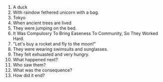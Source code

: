 1. A duck
2. With raindow fethered unicorn with a bag.
3. Tokyo
4. When ancient trees are lived
5. They were jumping on the bed.
6. It Was Compulosry To Bring Easeness To Community, So They Worked Hard.
7. "Let's buy a rocket and fly to the moon!"
8. They were wearing swimsuits and sunglasses.
9. They felt exhuasted and very hungry.
10. What happened next?
11. Who saw them?
12. What was the consequence?
13. How did it end?
